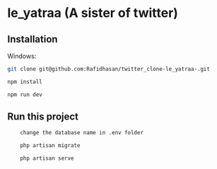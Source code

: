 # le_yatraa (A sister of twitter)


## Installation

Windows:

```sh
git clone git@github.com:Rafidhasan/twitter_clone-le_yatraa-.git
```

```sh
npm install
```

```sh
npm run dev
```

## Run this project

```sh
    change the database name in .env folder
```

```sh
    php artisan migrate
```

```sh
    php artisan serve
```

